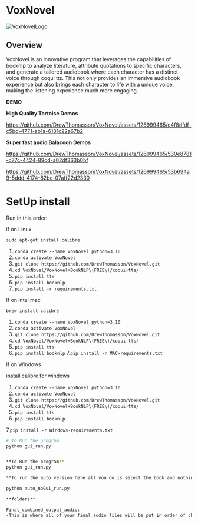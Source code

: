 # VoxNovel
![VoxNovelLogo](https://github.com/DrewThomasson/VoxNovel/assets/126999465/34b5b312-aa70-44e4-a35c-f3f5ac1b24de)


## Overview

VoxNovel is an innovative program that leverages the capabilities of booknlp to analyze literature, attribute quotations to specific characters, and generate a tailored audiobook where each character has a distinct voice through coqui tts. This not only provides an immersive audiobook experience but also brings each character to life with a unique voice, making the listening experience much more engaging.


   **DEMO**
   
 **High Quality Tortoise Demos**
 
https://github.com/DrewThomasson/VoxNovel/assets/126999465/c4f8dfdf-c5bd-4771-ab1a-6131c22a67b2

 **Super fast audio Balacoon Demos**
 
https://github.com/DrewThomasson/VoxNovel/assets/126999465/530e8781-c77c-4424-89cd-a02df363b0bf


https://github.com/DrewThomasson/VoxNovel/assets/126999465/53b694a9-5ddd-4174-82bc-07aff22d2330


# SetUp install

Run in this order:

if on Linux

`sudo apt-get install calibre`
1. `conda create --name VoxNovel python=3.10`
2. `conda activate VoxNovel`
3. `git clone https://github.com/DrewThomasson/VoxNovel.git`
4. `cd VoxNovel/VoxNovel+BookNLP\(FREE\)/coqui-tts/`
5. `pip install tts`
6. `pip install booknlp`
7. `pip install -r requirements.txt`

If on intel mac 

`brew install calibre`
1. `conda create --name VoxNovel python=3.10`
2. `conda activate VoxNovel`
3. `git clone https://github.com/DrewThomasson/VoxNovel.git`
4. `cd VoxNovel/VoxNovel+BookNLP\(FREE\)/coqui-tts/`
5. `pip install tts`
6. `pip install booknlp`
7.`pip install -r MAC-requirements.txt`

If on Windows

install calibre for windows
1. `conda create --name VoxNovel python=3.10`
2. `conda activate VoxNovel`
3. `git clone https://github.com/DrewThomasson/VoxNovel.git`
4. `cd VoxNovel/VoxNovel+BookNLP\(FREE\)/coqui-tts/`
5. `pip install tts`
6. `pip install booknlp`

7.`pip install -r Windows-requirements.txt`
```bash
# To Run the program
python gui_run.py


**To Run the program**
python gui_run.py

**To run the auto version here all you do is select the book and nothing else**

python auto_noGui_run.py

**folders**

Final_combined_output_audio:
-This is where all of your final audio files will be put in order of chapter num
